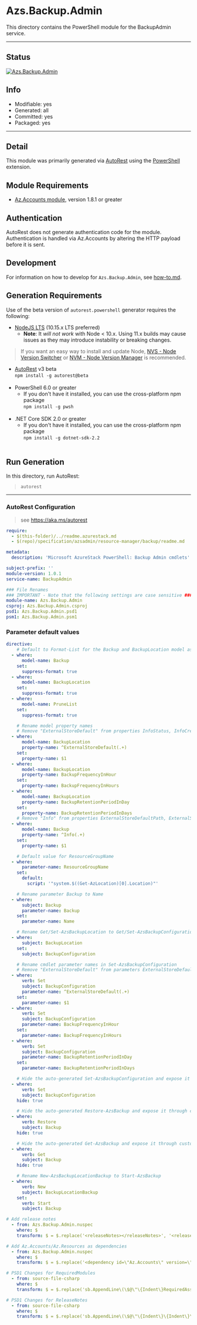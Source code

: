 <!-- region Generated -->
# Azs.Backup.Admin
This directory contains the PowerShell module for the BackupAdmin service.

---
## Status
[![Azs.Backup.Admin](https://img.shields.io/powershellgallery/v/Azs.Backup.Admin.svg?style=flat-square&label=Azs.Backup.Admin "Azs.Backup.Admin")](https://www.powershellgallery.com/packages/Azs.Backup.Admin/)

## Info
- Modifiable: yes
- Generated: all
- Committed: yes
- Packaged: yes

---
## Detail
This module was primarily generated via [AutoRest](https://github.com/Azure/autorest) using the [PowerShell](https://github.com/Azure/autorest.powershell) extension.

## Module Requirements
- [Az.Accounts module](https://www.powershellgallery.com/packages/Az.Accounts/), version 1.8.1 or greater

## Authentication
AutoRest does not generate authentication code for the module. Authentication is handled via Az.Accounts by altering the HTTP payload before it is sent.

## Development
For information on how to develop for `Azs.Backup.Admin`, see [how-to.md](how-to.md).
<!-- endregion -->

## Generation Requirements
Use of the beta version of `autorest.powershell` generator requires the following:
- [NodeJS LTS](https://nodejs.org) (10.15.x LTS preferred)
  - **Note**: It *will not work* with Node < 10.x. Using 11.x builds may cause issues as they may introduce instability or breaking changes.
> If you want an easy way to install and update Node, [NVS - Node Version Switcher](../nodejs/installing-via-nvs.md) or [NVM - Node Version Manager](../nodejs/installing-via-nvm.md) is recommended.
- [AutoRest](https://aka.ms/autorest) v3 beta <br>`npm install -g autorest@beta`<br>&nbsp;
- PowerShell 6.0 or greater
  - If you don't have it installed, you can use the cross-platform npm package <br>`npm install -g pwsh`<br>&nbsp;
- .NET Core SDK 2.0 or greater
  - If you don't have it installed, you can use the cross-platform npm package <br>`npm install -g dotnet-sdk-2.2`<br>&nbsp;

## Run Generation
In this directory, run AutoRest:
> `autorest`

---
### AutoRest Configuration
> see https://aka.ms/autorest

``` yaml
require:
  - $(this-folder)/../readme.azurestack.md
  - $(repo)/specification/azsadmin/resource-manager/backup/readme.md

metadata:
  description: 'Microsoft AzureStack PowerShell: Backup Admin cmdlets'

subject-prefix: ''
module-version: 1.0.1
service-name: BackupAdmin

### File Renames
### IMPORTANT - Note that the following settings are case sensitive ###
module-name: Azs.Backup.Admin
csproj: Azs.Backup.Admin.csproj
psd1: Azs.Backup.Admin.psd1
psm1: Azs.Backup.Admin.psm1
```

### Parameter default values
``` yaml
directive:
    # Default to Format-List for the Backup and BackupLocation model as there are many important fields
  - where:
      model-name: Backup
    set:
      suppress-format: true
  - where:
      model-name: BackupLocation
    set:
      suppress-format: true
  - where:
      model-name: PruneList
    set:
      suppress-format: true

    # Rename model property names
    # Remove "ExternalStoreDefault" from properties InfoStatus, InfoCreatedDateTime, InfoEncryptionCertThumbprint, etc.
  - where:
      model-name: BackupLocation
      property-name: ^ExternalStoreDefault(.+)
    set:
      property-name: $1
  - where:
      model-name: BackupLocation
      property-name: BackupFrequencyInHour
    set:
      property-name: BackupFrequencyInHours
  - where:
      model-name: BackupLocation
      property-name: BackupRetentionPeriodInDay
    set:
      property-name: BackupRetentionPeriodInDays
    # Remove "Info" from properties ExternalStoreDefaultPath, ExternalStoreDefaultUserName, ExternalStoreDefaultPassword, etc.
  - where:
      model-name: Backup
      property-name: ^Info(.+)
    set:
      property-name: $1

    # Default value for ResourceGroupName
  - where:
      parameter-name: ResourceGroupName
    set:
      default:
        script: '"system.$((Get-AzLocation)[0].Location)"'

    # Rename parameter Backup to Name
  - where:
      subject: Backup
      parameter-name: Backup
    set:
      parameter-name: Name

    # Rename Get/Set-AzsBackupLocation to Get/Set-AzsBackupConfiguration
  - where:
      subject: BackupLocation
    set:
      subject: BackupConfiguration

    # Rename cmdlet parameter names in Set-AzsBackupConfiguration
    # Remove "ExternalStoreDefault" from parameters ExternalStoreDefaultPath, ExternalStoreDefaultUserName, ExternalStoreDefaultPassword, etc.
  - where:
      verb: Set
      subject: BackupConfiguration
      parameter-name: ^ExternalStoreDefault(.+)
    set:
      parameter-name: $1
  - where:
      verb: Set
      subject: BackupConfiguration
      parameter-name: BackupFrequencyInHour
    set:
      parameter-name: BackupFrequencyInHours
  - where:
      verb: Set
      subject: BackupConfiguration
      parameter-name: BackupRetentionPeriodInDay
    set:
      parameter-name: BackupRetentionPeriodInDays

    # Hide the auto-generated Set-AzsBackupConfiguration and expose it through customized one
  - where:
      verb: Set
      subject: BackupConfiguration
    hide: true

    # Hide the auto-generated Restore-AzsBackup and expose it through customized one
  - where:
      verb: Restore
      subject: Backup
    hide: true

    # Hide the auto-generated Get-AzsBackup and expose it through customized one
  - where:
      verb: Get
      subject: Backup
    hide: true

    # Rename New-AzsBackupLocationBackup to Start-AzsBackup
  - where:
      verb: New
      subject: BackupLocationBackup
    set:
      verb: Start
      subject: Backup

# Add release notes
  - from: Azs.Backup.Admin.nuspec
    where: $
    transform: $ = $.replace('<releaseNotes></releaseNotes>', '<releaseNotes>AzureStack Hub Admin module generated with https://github.com/Azure/autorest.powershell.</releaseNotes>');

# Add Az.Accounts/Az.Resources as dependencies
  - from: Azs.Backup.Admin.nuspec
    where: $
    transform: $ = $.replace('<dependency id=\"Az.Accounts\" version=\"1.6.0\" />', '<dependency id="Az.Accounts" version="2.2.8" />\n      <dependency id="Az.Resources" version="[0.11.0]" />');

# PSD1 Changes for RequiredModules
  - from: source-file-csharp
    where: $
    transform: $ = $.replace('sb.AppendLine\(\$@\"\{Indent\}RequiredAssemblies = \'\{\"./bin/Azs.AzureBridge.Admin.private.dll\"\}\'\"\);', 'sb.AppendLine\(\$@\"\{Indent\}RequiredAssemblies = \'\{\"./bin/Azs.AzureBridge.Admin.private.dll\"\}\'\"\);\n      sb.AppendLine\(\$@\"\{Indent\}RequiredModules = @\(@\{\{ModuleName = \'Az.Accounts\'; ModuleVersion = \'2.2.8\'; \}\}, @\{\{ModuleName = \'Az.Resources\'; RequiredVersion = \'0.11.0\'; \}\}\)\"\);');

# PSD1 Changes for ReleaseNotes
  - from: source-file-csharp
    where: $
    transform: $ = $.replace('sb.AppendLine\(\$@\"\{Indent\}\{Indent\}\{Indent\}ReleaseNotes = \'\'\"\);', 'sb.AppendLine\(\$@\"\{Indent\}\{Indent\}\{Indent\}ReleaseNotes = \'AzureStack Hub Admin module generated with https://github.com/Azure/autorest.powershell\'\"\);' );
